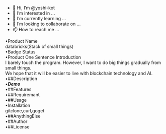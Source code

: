 - 👋 Hi, I’m @yoshi-kot
- 👀 I’m interested in ...
- 🌱 I’m currently learning ...
- 💞️ I’m looking to collaborate on ...
- 📫 How to reach me ...

<!---
yoshi-kot/yoshi-kot is a ✨ special ✨ repository because its `README.md` (this file) appears on your GitHub profile.
You can click the Preview link to take a look at your changes.
--->
•Product Name<br>databricks(Stack of small things)<br>
•Badge Status<br>
•Product One Sentence Introduction<br>I barely touch the program. However, I want to do big things gradually from small things. <br>We hope that it will be easier to live with blockchain technology and AI.<br>
•##Description<br>
•***Demo***<br>
•##Features<br>
•##Requiremant<br>
•##Usage<br>
•Installation<br>
gitclone,curl,goget<br>
•##AnythingElse<br>
•##Author<br>
•##License<br>
